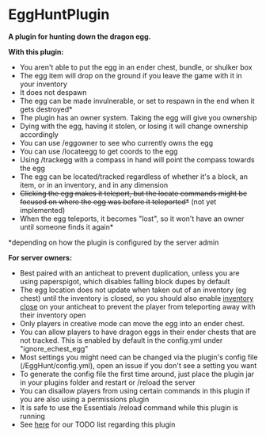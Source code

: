 # EggHuntPlugin
**A plugin for hunting down the dragon egg.**

**With this plugin:**

- You aren't able to put the egg in an ender chest, bundle, or shulker box
- The egg item will drop on the ground if you leave the game with it in your inventory
- It does not despawn
- The egg can be made invulnerable, or set to respawn in the end when it gets destroyed*
- The plugin has an owner system. Taking the egg will give you ownership
- Dying with the egg, having it stolen, or losing it will change ownership accordingly
- You can use /eggowner to see who currently owns the egg
- You can use /locateegg to get coords to the egg
- Using /trackegg with a compass in hand will point the compass towards the egg
- The egg can be located/tracked regardless of whether it's a block, an item, or in an inventory, and in any dimension
- ~~Clicking the egg makes it teleport, but the locate commands might be focused on where the egg was before it teleported*~~ (not yet implemented)
- When the egg teleports, it becomes "lost", so it won't have an owner until someone finds it again*

 *depending on how the plugin is configured by the server admin

**For server owners:**
- Best paired with an anticheat to prevent duplication, unless you are using paperspigot, which disables falling block dupes by default
- The egg location does not update when taken out of an inventory (eg chest) until the inventory is closed, so you should also enable [inventory close](https://github.com/NoCheatPlus/Docs/wiki/%5BInventory%5D-Open) on your anticheat to prevent the player from teleporting away with their inventory open
- Only players in creative mode can move the egg into an ender chest.
- You can allow players to have dragon eggs in their ender chests that are not tracked. This is enabled by default in the config.yml under "ignore_echest_egg"
- Most settings you might need can be changed via the plugin's config file (/EggHunt/config.yml), open an issue if you don't see a setting you want
- To generate the config file the first time around, just place the plugin jar in your plugins folder and restart or /reload the server
- You can disallow players from using certain commands in this plugin if you are also using a permissions plugin
- It is safe to use the Essentials /reload command while this plugin is running
- See [here](https://github.com/HyperSMP/EggHuntPlugin/projects/1) for our TODO list regarding this plugin
